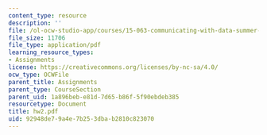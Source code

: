 ```yaml
---
content_type: resource
description: ''
file: /ol-ocw-studio-app/courses/15-063-communicating-with-data-summer-2003/92948de79a4e7b253dbab2810c823070_hw2.pdf
file_size: 11706
file_type: application/pdf
learning_resource_types:
- Assignments
license: https://creativecommons.org/licenses/by-nc-sa/4.0/
ocw_type: OCWFile
parent_title: Assignments
parent_type: CourseSection
parent_uid: 1a896beb-e81d-7d65-b86f-5f90ebdeb385
resourcetype: Document
title: hw2.pdf
uid: 92948de7-9a4e-7b25-3dba-b2810c823070
---
```

